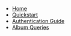 * [Home](/)
* [Quickstart](/)
* [Authentication Guide](authentication_guide.md)
* [Album Queries](album_query.md)